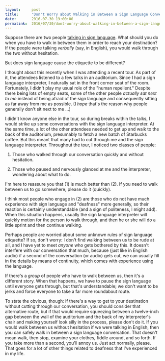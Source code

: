 ```yaml
---
layout:     post
title:      "Don't Worry about Walking in Between a Sign Language Conversation"
date:       2016-07-30 19:00:00
permalink:  2016/07/30/dont-worry-about-walking-in-between-a-sign-language-conversation/
---
```


Suppose there are two people [talking in sign language][1]. What should you do when you have to walk
in between them in order to reach your destination? If the people were talking *verbally* (say, in
English), you would walk through the two without hesitation.

But does sign language cause the etiquette to be different?

I thought about this recently when I was attending a recent tour. As part of it, the attendees
listened to a few talks in an auditorium. Since I had a sign language interpreter, I naturally sat
in the front corner seat of the room. Fortunately, I didn't play my usual role of the "human
repellent." Despite there being lots of empty seats, some of the other people *actually sat next to
me* instead of being afraid of the sign language and consequently sitting as far away from me as
possible. (I *hope* that's the reason why people generally don't sit next to me ...)

I didn't know anyone else in the tour, so during breaks within the talks, I would strike up some
conversations with the sign language interpreter. At the same time, a lot of the other attendees
needed to get up and walk to the back of the auditorium, presumably to fetch a new batch of
Starbucks coffee.  But this meant that many had to cut through me and the sign language interpreter.
Throughout the tour, I noticed two classes of people:

1. Those who walked through our conversation quickly and without hesitation.

2. Those who paused and nervously glanced at me and the interpreter, wondering about what to do.

I'm here to reassure you that (1) is much better than (2). If you need to walk between us to go
somewhere, please do it (quickly).

I think most people who engage in (2) are those who do not have much experience with sign language
and "deafness" more generally, so their reaction is certainly understandable (and a sign of
politeness, I might add). When this situation happens, usually the sign language interpreter will
quickly motion for the person to walk through, and then he or she will do a little sprint and then
continue walking.

Perhaps people are worried about some unknown rules of sign language etiquette? If so, don't worry:
I don't find walking between us to be rude at all, and I have yet to meet *anyone* who gets bothered
by this. It doesn't interfere with our conversation that much, because (just like in English audio)
if a second of the conversation (or audio) gets cut, we can usually fill in the details by means of
continuity, which comes with experience using the language.

If there's a *group* of people who have to walk between us, then it's a different story. When that
happens, we have to pause the sign language until everyone gets through, but that's understandable;
we don't want to be jerks and force everyone to take a far more roundabout route.

To state the obvious, though: if there's a way to get to your destination without cutting through
our conversation, you should consider that alternative route, but if that would require squeezing
between a twelve-inch gap between the wall of the auditorium and the back of my interpreter's chair
and making yourself look silly in the process, please don't do it. If you would walk between us
without hesitation if we were talking in English, then you can safely walk in between a sign
language conversation. That doesn't mean walk, then stop, examine your clothes, fiddle around, and
so forth.  If you take more than a second, you'll annoy us. Just act normally, please. That goes for
a lot of other things related to deafness that I've experienced in my life.

[1]:http://danieltakeshi.github.io/2014/05/31/speak-vs-use-asl/
